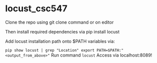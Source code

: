 # locust_csc547
Clone the repo using git clone command or on editor 

Then install required dependencies via pip install locust 

Add locust installation path onto $PATH variables via: 

`pip show locust | grep "Location"
export PATH=$PATH:"<output_from_above>"`
Run command `locust`
Access via localhost:8089!
